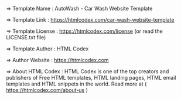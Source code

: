 
=>  Template Name    : AutoWash - Car Wash Website Template

=>  Template Link    : https://htmlcodex.com/car-wash-website-template

=>  Template License : https://htmlcodex.com/license (or read the LICENSE.txt file)

=>  Template Author  : HTML Codex

=>  Author Website   : https://htmlcodex.com

=>  About HTML Codex : HTML Codex is one of the top creators and publishers of Free HTML templates, HTML landing pages, HTML email templates and HTML snippets in the world. Read more at ( https://htmlcodex.com/about-us )